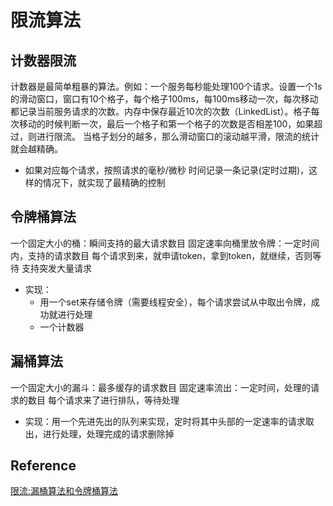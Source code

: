 # 限流算法

## 计数器限流
计数器是最简单粗暴的算法。例如：一个服务每秒能处理100个请求。设置一个1s的滑动窗口，窗口有10个格子，每个格子100ms，每100ms移动一次，每次移动都记录当前服务请求的次数。内存中保存最近10次的次数（LinkedList）。格子每次移动的时候判断一次，最后一个格子和第一个格子的次数是否相差100，如果超过，则进行限流。
当格子划分的越多，那么滑动窗口的滚动越平滑，限流的统计就会越精确。
+ 如果对应每个请求，按照请求的毫秒/微秒 时间记录一条记录(定时过期)，这样的情况下，就实现了最精确的控制

## 令牌桶算法
一个固定大小的桶：瞬间支持的最大请求数目
固定速率向桶里放令牌：一定时间内，支持的请求数目
每个请求到来，就申请token，拿到token，就继续，否则等待
支持突发大量请求

+ 实现：
	+ 用一个set来存储令牌（需要线程安全），每个请求尝试从中取出令牌，成功就进行处理
	+ 一个计数器


## 漏桶算法
一个固定大小的漏斗：最多缓存的请求数目
固定速率流出：一定时间，处理的请求的数目
每个请求来了进行排队，等待处理

+ 实现：用一个先进先出的队列来实现，定时将其中头部的一定速率的请求取出，进行处理，处理完成的请求删除掉

## Reference
[限流:漏桶算法和令牌桶算法](https://maiyang.me/post/2017-05-28-rate-limit-algorithm/)